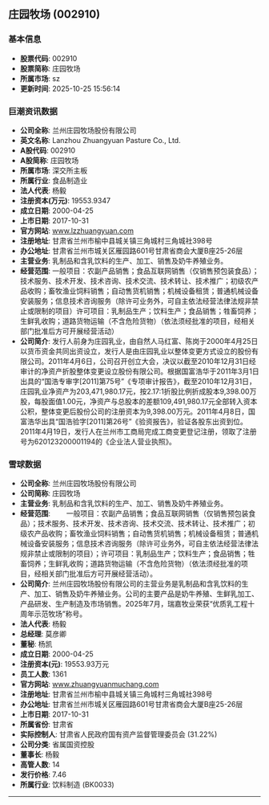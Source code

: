 ## 庄园牧场 (002910)

### 基本信息

- **股票代码**: 002910
- **股票简称**: 庄园牧场
- **所属市场**: sz
- **更新时间**: 2025-10-25 15:56:14

### 巨潮资讯数据

- **公司全称**: 兰州庄园牧场股份有限公司
- **英文名称**: Lanzhou Zhuangyuan Pasture Co., Ltd.
- **A股代码**: 002910
- **A股简称**: 庄园牧场
- **所属市场**: 深交所主板
- **所属行业**: 食品制造业
- **法人代表**: 杨毅
- **注册资本(万元)**: 19553.9347
- **成立日期**: 2000-04-25
- **上市日期**: 2017-10-31
- **官方网站**: www.lzzhuangyuan.com
- **注册地址**: 甘肃省兰州市榆中县城关镇三角城村三角城社398号
- **办公地址**: 甘肃省兰州市城关区雁园路601号甘肃省商会大厦B座25-26层
- **主营业务**: 乳制品和含乳饮料的生产、加工、销售及奶牛养殖业务。
- **经营范围**: 一般项目：农副产品销售；食品互联网销售（仅销售预包装食品）；技术服务、技术开发、技术咨询、技术交流、技术转让、技术推广；初级农产品收购；畜牧渔业饲料销售；自动售货机销售；机械设备租赁；普通机械设备安装服务；信息技术咨询服务（除许可业务外，可自主依法经营法律法规非禁止或限制的项目）许可项目：乳制品生产；饮料生产；食品销售；牲畜饲养；生鲜乳收购；道路货物运输（不含危险货物）（依法须经批准的项目，经相关部门批准后方可开展经营活动）
- **公司简介**: 发行人前身为庄园乳业，由自然人马红富、陈岗于2000年4月25日以货币资金共同出资设立，发行人是由庄园乳业以整体变更方式设立的股份有限公司。2011年4月6日，公司召开创立大会，决议以截至2010年12月31日经审计的净资产折股整体变更设立股份有限公司。根据国富浩华于2011年3月1日出具的“国浩专审字[2011]第75号”《专项审计报告》，截至2010年12月31日，庄园乳业净资产为203,471,980.17元，按2.17:1折股比例折成股本9,398.00万股，每股面值1.00元，净资产与总股本的差额109,491,980.17元全部转入资本公积，整体变更后股份公司的注册资本为9,398.00万元。2011年4月8日，国富浩华出具“国浩验字[2011]第26号”《验资报告》，验证各股东出资到位。2011年4月19日，发行人在兰州市工商局完成工商变更登记注册，领取了注册号为620123200001194的《企业法人营业执照》。

### 雪球数据

- **公司全称**: 兰州庄园牧场股份有限公司
- **公司简称**: 庄园牧场
- **主营业务**: 乳制品和含乳饮料的生产、加工、销售及奶牛养殖业务。
- **经营范围**: 　　一般项目：农副产品销售；食品互联网销售（仅销售预包装食品）；技术服务、技术开发、技术咨询、技术交流、技术转让、技术推广；初级农产品收购；畜牧渔业饲料销售；自动售货机销售；机械设备租赁；普通机械设备安装服务；信息技术咨询服务（除许可业务外，可自主依法经营法律法规非禁止或限制的项目）；许可项目：乳制品生产；饮料生产；食品销售；牲畜饲养；生鲜乳收购；道路货物运输（不含危险货物）（依法须经批准的项目，经相关部门批准后方可开展经营活动）。
- **公司简介**: 兰州庄园牧场股份有限公司的主营业务是乳制品和含乳饮料的生产、加工、销售及奶牛养殖业务。公司的主要产品是奶牛养殖、生鲜乳加工、产品研发、生产制造及市场销售。2025年7月，瑞嘉牧业荣获“优质乳工程十周年示范牧场”称号。
- **法人代表**: 杨毅
- **总经理**: 莫彦卿
- **董秘**: 杨凯
- **成立日期**: 2000-04-25
- **注册资本(元)**: 19553.93万元
- **员工人数**: 1361
- **官方网站**: www.zhuangyuanmuchang.com
- **注册地址**: 甘肃省兰州市榆中县城关镇三角城村三角城社398号
- **办公地址**: 甘肃省兰州市城关区雁园路601号甘肃省商会大厦B座25-26层
- **上市日期**: 2017-10-31
- **所属省份**: 甘肃省
- **实际控制人**: 甘肃省人民政府国有资产监督管理委员会 (31.22%)
- **公司分类**: 省属国资控股
- **董事长**: 杨毅
- **高管人数**: 14
- **发行价格**: 7.46
- **所属行业**: 饮料制造 (BK0033)

---